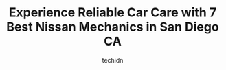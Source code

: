 ---
layout: ampstory
image: https://images.unsplash.com/photo-1612872808082-769cfb59b67d?ixlib=rb-4.0.3&ixid=MnwxMjA3fDB8MHxwaG90by1wYWdlfHx8fGVufDB8fHx8&auto=format&fit=crop&w=640&h=853&q=80
author: techidn
featured: false
description: Experience the excellence of automotive service by visiting the 7 best Nissan Mechanic in San Diego CA, USA. With their expertise, attention to detail, and commitment to customer satisfactio
title: Experience Reliable Car Care with 7 Best Nissan Mechanics in San Diego CA
cover:
   title: Experience Reliable Car Care with 7 Best Nissan Mechanics in San Diego CA
   subtitle: Rickpate
   background: https://images.unsplash.com/photo-1612872808082-769cfb59b67d?ixlib=rb-4.0.3&ixid=MnwxMjA3fDB8MHxwaG90by1wYWdlfHx8fGVufDB8fHx8&auto=format&fit=crop&w=640&h=853&q=80

pages: 
 - layout: thirds
   top: <h1>#1 Dragonfly Automotive</h1>
   bottom: "<p>I went to Dragonfly Automotive for a routine oil change without any expectations.  What a pleasant surprise!  Tom, the gentleman  who handle my paper work was friendly, a</p>"
   background: https://www.knot35.com/toplist/wp-content/uploads/2023/06/best-nissan-mechanic-1-in-san-diego-ca-1685837377.jpeg
   backgroundblur: true
 - layout: thirds
   top: <h1>#2 Convoy Auto Repair</h1>
   bottom: "<p>3909 Convoy St, San Diego, CA 92111, United States</p>"
   background: https://www.knot35.com/toplist/wp-content/uploads/2023/06/best-nissan-mechanic-2-in-san-diego-ca-1685837378.jpeg
   cta:
      link: https://www.knot35.com/toplist/experience-reliable-car-care-with-7-best-nissan-mechanics-in-san-diego-ca/
      text: Experience Reliable Car Care with 7 Best Nissan Mechanics in San Diego CA
 - layout: thirds
   top: <h1>#3 San Diego Auto Care Center</h1>
   bottom: "<p>8029 Balboa Ave, San Diego, CA 92111, United States</p>"
   background: https://www.knot35.com/toplist/wp-content/uploads/2023/06/best-nissan-mechanic-3-in-san-diego-ca-1685837378.jpeg
   cta:
      link: https://www.knot35.com/toplist/experience-reliable-car-care-with-7-best-nissan-mechanics-in-san-diego-ca/
      text: Experience Reliable Car Care with 7 Best Nissan Mechanics in San Diego CA
 - layout: thirds
   top: <h1>#4 Griffins Auto Repair</h1>
   bottom: "<p>1542 State St, San Diego, CA 92101, United States</p>"
   background: https://images.unsplash.com/photo-1553949345-eb786bb3f7ba?ixlib=rb-4.0.3&ixid=MnwxMjA3fDB8MHxwaG90by1wYWdlfHx8fGVufDB8fHx8&auto=format&fit=crop&w=640&h=853&q=80
   cta:
      link: https://www.knot35.com/toplist/experience-reliable-car-care-with-7-best-nissan-mechanics-in-san-diego-ca/
      text: Experience Reliable Car Care with 7 Best Nissan Mechanics in San Diego CA
 - layout: thirds
   top: <h1>#5 Import Auto Specialists</h1>
   bottom: "<p>7171 Ronson Rd Ste. B, San Diego, CA 92111, United States</p>"
   background: https://images.unsplash.com/photo-1531169509526-f8f1fdaa4a67?ixlib=rb-4.0.3&ixid=MnwxMjA3fDB8MHxwaG90by1wYWdlfHx8fGVufDB8fHx8&auto=format&fit=crop&w=640&h=853&q=80
   cta:
      link: https://www.knot35.com/toplist/experience-reliable-car-care-with-7-best-nissan-mechanics-in-san-diego-ca/
      text: Experience Reliable Car Care with 7 Best Nissan Mechanics in San Diego CA
 - layout: thirds
   top: <h1>#6 Lusti Motors</h1>
   bottom: "<p>1844 El Cajon Blvd, San Diego, CA 92103, United States</p>"
   background: https://images.unsplash.com/photo-1618005182384-a83a8bd57fbe?ixlib=rb-4.0.3&ixid=MnwxMjA3fDB8MHxwaG90by1wYWdlfHx8fGVufDB8fHx8&auto=format&fit=crop&w=640&h=853&q=80
   cta:
      link: https://www.knot35.com/toplist/experience-reliable-car-care-with-7-best-nissan-mechanics-in-san-diego-ca/
      text: Experience Reliable Car Care with 7 Best Nissan Mechanics in San Diego CA
 - layout: thirds
   top: <h1>#7 Advantec Auto Repair</h1>
   bottom: "<p>2828 Adams Ave, San Diego, CA 92116, United States</p>"
   background: https://images.unsplash.com/photo-1574169208507-84376144848b?ixlib=rb-4.0.3&ixid=MnwxMjA3fDB8MHxwaG90by1wYWdlfHx8fGVufDB8fHx8&auto=format&fit=crop&w=640&h=853&q=80
   cta:
      link: https://www.knot35.com/toplist/experience-reliable-car-care-with-7-best-nissan-mechanics-in-san-diego-ca/
      text: Experience Reliable Car Care with 7 Best Nissan Mechanics in San Diego CA
 - layout: thirds
   middle: Continue reading...
   background: https://images.unsplash.com/photo-1567095761054-7a02e69e5c43?ixlib=rb-4.0.3&ixid=MnwxMjA3fDB8MHxwaG90by1wYWdlfHx8fGVufDB8fHx8&auto=format&fit=crop&w=640&h=853&q=80
   cta:
      link: https://www.knot35.com/toplist/experience-reliable-car-care-with-7-best-nissan-mechanics-in-san-diego-ca/
      text: Experience Reliable Car Care with 7 Best Nissan Mechanics in San Diego CA
      
---